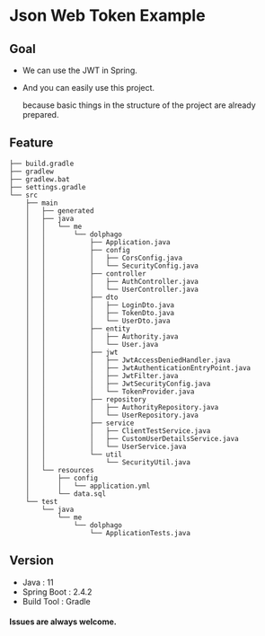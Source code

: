 # Json Web Token Example

## Goal

* We can use the JWT in Spring.

* And you can easily use this project.

  because basic things in the structure of the project are already prepared.



## Feature

```
├── build.gradle
├── gradlew
├── gradlew.bat
├── settings.gradle
└── src
    ├── main
    │   ├── generated
    │   ├── java
    │   │   └── me
    │   │       └── dolphago
    │   │           ├── Application.java
    │   │           ├── config
    │   │           │   ├── CorsConfig.java
    │   │           │   └── SecurityConfig.java
    │   │           ├── controller
    │   │           │   ├── AuthController.java
    │   │           │   └── UserController.java
    │   │           ├── dto
    │   │           │   ├── LoginDto.java
    │   │           │   ├── TokenDto.java
    │   │           │   └── UserDto.java
    │   │           ├── entity
    │   │           │   ├── Authority.java
    │   │           │   └── User.java
    │   │           ├── jwt
    │   │           │   ├── JwtAccessDeniedHandler.java
    │   │           │   ├── JwtAuthenticationEntryPoint.java
    │   │           │   ├── JwtFilter.java
    │   │           │   ├── JwtSecurityConfig.java
    │   │           │   └── TokenProvider.java
    │   │           ├── repository
    │   │           │   ├── AuthorityRepository.java
    │   │           │   └── UserRepository.java
    │   │           ├── service
    │   │           │   ├── ClientTestService.java
    │   │           │   ├── CustomUserDetailsService.java
    │   │           │   └── UserService.java
    │   │           └── util
    │   │               └── SecurityUtil.java
    │   └── resources
    │       ├── config
    │       │   └── application.yml
    │       └── data.sql
    └── test
        └── java
            └── me
                └── dolphago
                    └── ApplicationTests.java
```



## Version

* Java : 11
* Spring Boot : 2.4.2
* Build Tool : Gradle





#### Issues are always welcome.